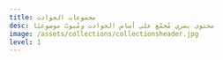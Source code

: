 ```yaml
---
title: مجموعات الحوادث
desc: محتوى بصري مُجمّع على أساس الحوادث ومُبوبّ موضوعيًا
image: /assets/collections/collectionsheader.jpg
level: 1
---
```

